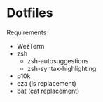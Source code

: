 # Dotfiles

Requirements

- WezTerm
- zsh
  - zsh-autosuggestions
  - zsh-syntax-highlighting
- p10k
- eza (ls replacement)
- bat (cat replacement)
